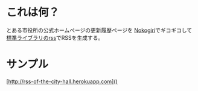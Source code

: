 # これは何？

とある市役所の公式ホームページの更新履歴ページを
[Nokogiri](http://nokogiri.org/)でギコギコして
[標準ライブラリのrss](http://docs.ruby-lang.org/ja/2.1.0/library/rss.html)でRSSを生成する。


# サンプル
[http://rss-of-the-city-hall.herokuapp.com]()
